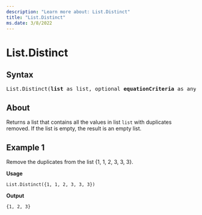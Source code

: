 ```yaml
---
description: "Learn more about: List.Distinct"
title: "List.Distinct"
ms.date: 3/8/2022
---
```

# List.Distinct

## Syntax

<pre>
List.Distinct(<b>list</b> as list, optional <b>equationCriteria</b> as any) as list
</pre>
  
## About

Returns a list that contains all the values in list `list` with duplicates removed. If the list is empty, the result is an empty list.

## Example 1

Remove the duplicates from the list {1, 1, 2, 3, 3, 3}.

**Usage**

```powerquery-m
List.Distinct({1, 1, 2, 3, 3, 3})
```

**Output**

`{1, 2, 3}`
